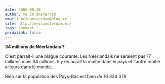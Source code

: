 ```yaml
---
date: 2006-09-28
author: me in Amsterdam
email: meinamsterdam@blog.re
site: http://meinamsterdam.nl/
tags: comment
permalink: false
---
```


<!-- TB -->
<p><strong>34 millions de Néerlandais ?</strong></p>
<p>C'est parraît-il une blague courante. Les Néerlandais ne seraient pas 17 millions mais 34 millions. Il y en aurait la moitié dans le pays et l'autre moitié ailleurs dans le monde...


Bien sûr la population des Pays-Bas est bien de 16 334 378</p>

